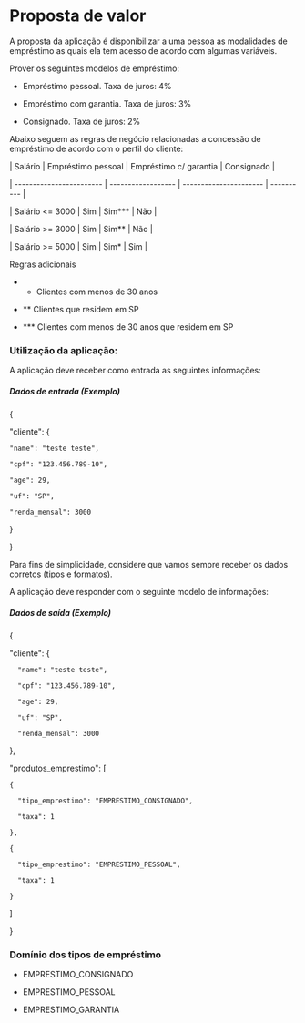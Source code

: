# Proposta de valor

A proposta da aplicação é disponibilizar a uma pessoa as modalidades de empréstimo as quais ela tem acesso de acordo com algumas variáveis.

 

Prover os seguintes modelos de empréstimo:

- Empréstimo pessoal. Taxa de juros: 4%

- Empréstimo com garantia. Taxa de juros: 3%

- Consignado. Taxa de juros: 2%

 

Abaixo seguem as regras de negócio relacionadas a concessão de empréstimo de acordo com o perfil do cliente:

 

| Salário                  | Empréstimo pessoal | Empréstimo c/ garantia | Consignado |

| ------------------------ | ------------------ | ---------------------- | ---------- |

| Salário <= 3000          | Sim                |       Sim***           | Não        |

| Salário >= 3000          | Sim                |        Sim**           | Não        |

| Salário >= 5000          | Sim                |         Sim*           | Sim        |

 

Regras adicionais

- * Clientes com menos de 30 anos

- ** Clientes que residem em SP

- *** Clientes com menos de 30 anos que residem em SP
### Utilização da aplicação:

 

A aplicação deve receber como entrada as seguintes informações:

 

##### Dados de entrada (Exemplo)

 

{​​​​

  "cliente": {​​​​

    "name": "teste teste",

    "cpf": "123.456.789-10",

    "age": 29,

    "uf": "SP",

    "renda_mensal": 3000

  }​​​​

}​​​​


 

Para fins de simplicidade, considere que vamos sempre receber os dados corretos (tipos e formatos).

 

A aplicação deve responder com o seguinte modelo de informações:

 

##### Dados de saída (Exemplo)

 

{​​​​

  "cliente": {​​​​

      "name": "teste teste",

      "cpf": "123.456.789-10",

      "age": 29,

      "uf": "SP",

      "renda_mensal": 3000

  }​​​​,

  "produtos_emprestimo": [

    {​​​​

      "tipo_emprestimo": "EMPRESTIMO_CONSIGNADO",

      "taxa": 1

    }​​​​,

    {​​​​

      "tipo_emprestimo": "EMPRESTIMO_PESSOAL",

      "taxa": 1

    }​​​​

  ]

}​​​​


 

### Domínio dos tipos de empréstimo

- EMPRESTIMO_CONSIGNADO

- EMPRESTIMO_PESSOAL

- EMPRESTIMO_GARANTIA
